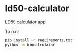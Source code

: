 # ld50-calculator

LD50 calculator app.

To run:
```bash
pip install -r requirements.txt
python -m biocalculator
```
